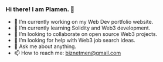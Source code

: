 ### Hi there! I am Plamen. 👋


- 🔭 I’m currently working on my Web Dev portfolio website.
- 🌱 I’m currently learning Solidity and Web3 development.
- 👯 I’m looking to collaborate on open source Web3 projects.
- 🤔 I’m looking for help with Web3 job search ideas.
- 💬 Ask me about anything.
- 📫 How to reach me: biznetmen@gmail.com

